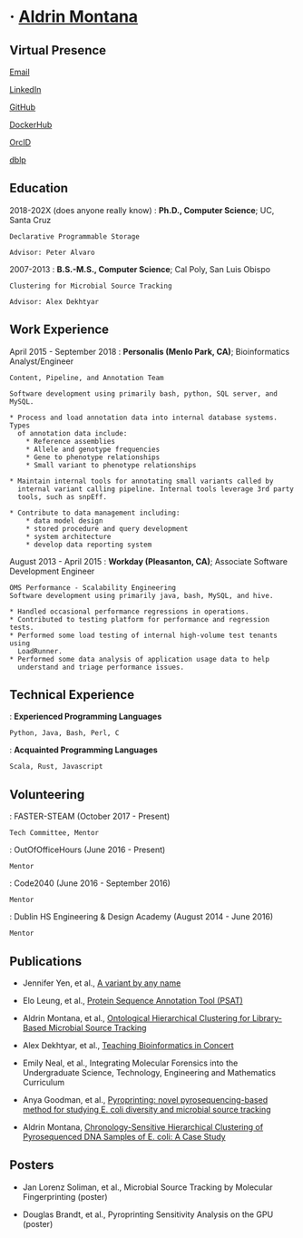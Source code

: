 <!-- Resume template loosely from https://mszep.github.io/pandoc_resume/ -->

# &middot; [Aldrin Montana](http://research.aldrinmontana.com)

Virtual Presence
----------------
[Email](mailto:DrinMontana@acm.org)

[LinkedIn](https://linkedin.com/in/drinmontana)

[GitHub](https://github.com/drin)

[DockerHub](https://hub.docker.com/u/octalene)

[OrcID](https://orcid.org/0000-0003-2073-4813)

[dblp](https://dblp.org/pers/hd/m/Montana:Aldrin)


Education
---------

2018-202X (does anyone really know)
:   **Ph.D., Computer Science**; UC, Santa Cruz

    Declarative Programmable Storage
    
    Advisor: Peter Alvaro

2007-2013
:   **B.S.-M.S., Computer Science**; Cal Poly, San Luis Obispo

    Clustering for Microbial Source Tracking
    
    Advisor: Alex Dekhtyar

Work Experience
---------------

April 2015 - September 2018
:   **Personalis (Menlo Park, CA)**; Bioinformatics Analyst/Engineer

    Content, Pipeline, and Annotation Team

    Software development using primarily bash, python, SQL server, and MySQL.

    * Process and load annotation data into internal database systems. Types
      of annotation data include:
        * Reference assemblies
        * Allele and genotype frequencies
        * Gene to phenotype relationships
        * Small variant to phenotype relationships

    * Maintain internal tools for annotating small variants called by
      internal variant calling pipeline. Internal tools leverage 3rd party
      tools, such as snpEff.

    * Contribute to data management including:
        * data model design
        * stored procedure and query development
        * system architecture
        * develop data reporting system


August 2013 - April 2015
:   **Workday (Pleasanton, CA)**; Associate Software Development Engineer

    OMS Performance - Scalability Engineering
    Software development using primarily java, bash, MySQL, and hive.

    * Handled occasional performance regressions in operations.
    * Contributed to testing platform for performance and regression tests.
    * Performed some load testing of internal high-volume test tenants using
      LoadRunner.
    * Performed some data analysis of application usage data to help
      understand and triage performance issues.

Technical Experience
--------------------

: **Experienced Programming Languages**
    
    Python, Java, Bash, Perl, C

: **Acquainted Programming Languages**

    Scala, Rust, Javascript

Volunteering
------------

: FASTER-STEAM (October 2017 - Present)

    Tech Committee, Mentor

: OutOfOfficeHours (June 2016 - Present)

    Mentor

: Code2040 (June 2016 - September 2016)

    Mentor

: Dublin HS Engineering & Design Academy (August 2014 - June 2016)

    Mentor

Publications
------------

* Jennifer Yen, et al., [A variant by any name][variant-annotation]

* Elo Leung, et al., [Protein Sequence Annotation Tool (PSAT)][psat]

* Aldrin Montana, et al., [Ontological Hierarchical Clustering for Library-Based Microbial Source Tracking][ohclust-2013]

* Alex Dekhtyar, et al., [Teaching Bioinformatics in Concert][teach-bio]

* Emily Neal, et al., Integrating Molecular Forensics into the Undergraduate
Science, Technology, Engineering and Mathematics Curriculum

* Anya Goodman, et al., [Pyroprinting: novel pyrosequencing-based method for studying E. coli
  diversity and microbial source tracking][pyroprinting]

* Aldrin Montana, [Chronology-Sensitive Hierarchical Clustering of Pyrosequenced DNA Samples of E. coli: A Case Study][ohclust-case-study]

Posters
-------

* Jan Lorenz Soliman, et al., Microbial Source Tracking by Molecular Fingerprinting (poster)

* Douglas Brandt, et al., Pyroprinting Sensitivity Analysis on the GPU (poster)


<!-- ----------------------------- -->
<!-- web links -->

<!-- volunteering -->
[faster-steam]: faster-steam.org
[ooohours]: outofofficehours.com
[code2040]: code2040.org
[dhs]: https://www.dublin.k12.ca.us/Page/7141

<!-- publications -->
[variant-annotation]: https://genomemedicine.biomedcentral.com/articles/10.1186/s13073-016-0396-7
[psat]: https://bmcbioinformatics.biomedcentral.com/articles/10.1186/s12859-016-0887-y
[ohclust-2013]: https://ieeexplore.ieee.org/document/6753971
[teach-bio]: https://www.asee.org/documents/conferences/annual/2014/ASEE2014-BestPaper-Zone4.pdf
[pyroprinting]: https://www.fasebj.org/doi/abs/10.1096/fasebj.28.1_supplement.779.8
[ohclust-case-study]: https://ieeexplore.ieee.org/document/6120428
